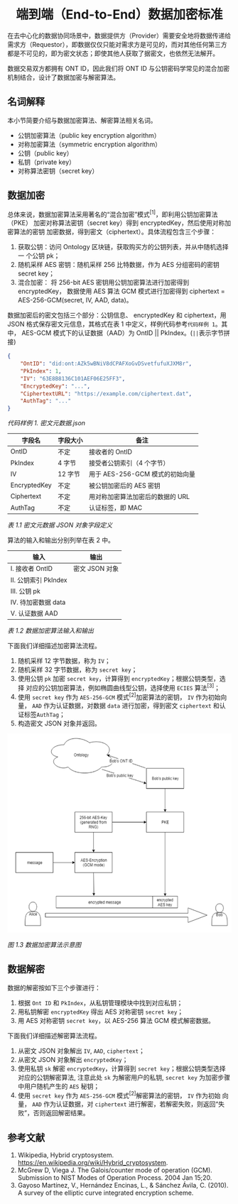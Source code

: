 <h1 align="center">端到端（End-to-End）数据加密标准 </h1>

在去中心化的数据协同场景中，数据提供方（Provider）需要安全地将数据传递给需求方（Requestor），即数据仅仅只能对需求方是可见的，而对其他任何第三方都是不可见的，即为密文状态；即使其他人获取了据密文，也依然无法解开。

数据交易双方都拥有 ONT ID，因此我们将 ONT ID 与公钥密码学常见的混合加密机制结合，设计了数据加密与解密算法。

## 名词解释

本小节简要介绍与数据加密算法、解密算法相关名词。

- 公钥加密算法（public key encryption algorithm）
- 对称加密算法（symmetric encryption algorithm）
- 公钥（public key）
- 私钥（private key）
- 对称算法密钥（secret key）

## 数据加密

总体来说，数据加密算法采用著名的“混合加密”模式<sup>[1]</sup>，即利用公钥加密算法（PKE）
加密对称算法密钥（secret key）得到 encryptedKey，然后使用对称加密算法的密钥
加密数据，得到密文（ciphertext）。具体流程包含三个步骤：

1. 获取公钥：访问 Ontology 区块链，获取购买方的公钥列表，并从中随机选择一
个公钥 pk；
2. 随机采样 AES 密钥：随机采样 256 比特数据，作为 AES 分组密码的密钥
secret key；
3. 混合加密： 将 256-bit AES 密钥用公钥加密算法进行加密得到 encryptedKey，
数据使用 AES 算法 GCM 模式进行加密得到 
ciphertext = AES-256-GCM(secret, IV, AAD, data)。

数据加密后的密文包括三个部分：公钥信息、 encryptedKey 和 ciphertext，用 JSON
格式保存密文元信息，其格式在表 1 中定义，样例代码参考`代码样例 1`。其中，
AES-GCM 模式下的认证数据（AAD）为 OntID || PkIndex。(`||`表示字节拼接)

```json
{
    "OntID": "did:ont:AZk5wBNiV8dCPAFXoGvDSvetfufuXJXM8r",
    "PkIndex": 1,
    "IV": "63E8B8136C101AEF06E25FF3",
    "EncryptedKey": "...",
    "CiphertextURL": "https://example.com/ciphertext.dat",
    "AuthTag": "..."
}
```
_代码样例 1. 密文元数据.json_

|字段名|字段大小|备注|
|---|---|---|
|OntID|不定|接收者的 OntID|
|PkIndex|4 字节|接受者公钥索引（4 个字节）|
|IV|12 字节|用于 AES-256-GCM 模式的初始向量|
|EncryptedKey|不定|被公钥加密后的 AES 密钥|
|Ciphertext|不定|用对称加密算法加密后的数据的 URL|
|AuthTag|不定|认证标签，即 MAC|

_表 1.1 密文元数据 JSON 对象字段定义_

算法的输入和输出分别列举在表 2 中。

| 输入 | 输出 |
| ---  | --- |
| I. 接收者 OntID | 密文 JSON 对象 | 
| II. 公钥索引 PkIndex || 
| III. 公钥 pk || 
| IV. 待加密数据 data || 
| V. 认证数据 AAD || 

_表 1.2 数据加密算法输入和输出_

下面我们详细描述加密算法流程。

1. 随机采样 12 字节数据，称为 `IV`；
2. 随机采样 32 字节数据，称为 `secret key`；
3. 使用公钥 `pk` 加密 `secret key`，计算得到 `encryptedKey`；根据公钥类型，选择
对应的公钥加密算法，例如椭圆曲线型公钥，选择使用 `ECIES` 算法<sup>[3]</sup>；
4. 使用 `secret key` 作为 `AES-256-GCM` 模式<sup>[2]</sup>加密算法的密钥， `IV` 作为初始向量， `AAD` 作为认证数据，对数据 `data` 进行加密，得到密文 `ciphertext` 和认证标签`AuthTag`；
5. 构造密文 JSON 对象并返回。

<img src="../../images/9533c7fb5937dcaf7e0348dd8dfb7a6.png">

_图 1.3 数据加密算法示意图_

## 数据解密

数据的解密按如下三个步骤进行：
1. 根据 `Ont ID` 和 `PkIndex`，从私钥管理模块中找到对应私钥；
2. 用私钥解密 `encryptedKey` 得出 AES 对称密钥 `secret key`；
3. 用 AES 对称密钥 `secret key`，以 AES-256 算法 GCM 模式解密数据。

下面我们详细描述解密算法流程。

1. 从密文 JSON 对象解出 `IV`, `AAD`, `ciphertext`；
2. 从密文 JSON 对象解出 `encryptedKey`；
3. 使用私钥 `sk` 解密 `encryptedKey`，计算得到 `secret key`；根据公钥类型选择对应的公钥解密算法, 
注意此处 `sk` 为解密用户的私钥, `secret key` 为加密步骤中用户随机产生的 `AES` 秘钥；
4. 使用 `secret key` 作为 `AES-256-GCM` 模式<sup>[2]</sup>解密算法的密钥， `IV` 作为初始
向量， `AAD` 作为认证数据，对 `ciphertext` 进行解密，若解密失败，则返回“失败”，否则返回解密结果。


## 参考文献

1. Wikipedia, Hybrid cryptosystem.
https://en.wikipedia.org/wiki/Hybrid_cryptosystem.
2. McGrew D, Viega J. The Galois/counter mode of operation (GCM).
Submission to NIST Modes of Operation Process. 2004 Jan 15;20.
3. Gayoso Martínez, V., Hernández Encinas, L., & Sánchez Ávila, C. (2010). A
survey of the elliptic curve integrated encryption scheme.